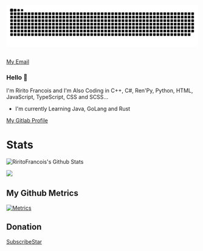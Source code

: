 <div align="center">
 <img src="https://github.com/RiritoFrancois/RiritoFrancois/blob/main/github-contribution-grid-snake.svg" />
 <table>

 </table>
</div>

[My Email](mailto:riritoninigaya@hotmail.com)

### Hello 👋
I'm Ririto Francois and I'm Also Coding in C++, C#, Ren'Py, Python, HTML, JavaScript, TypeScript, CSS and SCSS...
- I'm currently Learning Java, GoLang and Rust

[My Gitlab Profile](https://gitlab.com/RiritoNinigaya)

# Stats

<img width="65%" src="https://github-readme-stats.vercel.app/api?username=RiritoNinigaya&hide=contribs,prs,issues&theme=prussian&bg_color=79139c&show_icons=true&hide_border=false&include_all_commits=true&border_color=aca1ff)" alt="RiritoFrancois's Github Stats"></img>

<div>
 <img height="180em" src="https://github-readme-stats.vercel.app/api?username=RiritoNinigaya&show_icons=true&theme=dracula&include_all_commits=true&count_private=true"/>
</div>

## My Github Metrics

[![Metrics](https://raw.githubusercontent.com/RiritoFrancois/RiritoFrancois/ci-generated-metrics/github-metrics.svg)](https://github.com/RiritoFrancois)
## Donation

[SubscribeStar](https://www.subscribestar.com/riritofrancois)

